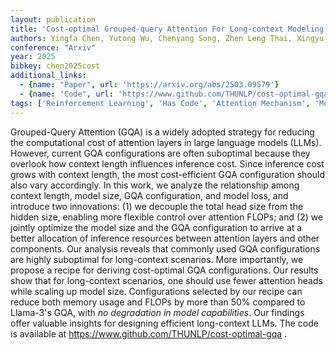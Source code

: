 ```yaml
---
layout: publication
title: 'Cost-optimal Grouped-query Attention For Long-context Modeling'
authors: Yingfa Chen, Yutong Wu, Chenyang Song, Zhen Leng Thai, Xingyu Shen, Xu Han, Zhiyuan Liu, Maosong Sun
conference: "Arxiv"
year: 2025
bibkey: chen2025cost
additional_links:
  - {name: "Paper", url: 'https://arxiv.org/abs/2503.09579'}
  - {name: "Code", url: 'https://www.github.com/THUNLP/cost-optimal-gqa'}
tags: ['Reinforcement Learning', 'Has Code', 'Attention Mechanism', 'Model Architecture']
---
```

Grouped-Query Attention (GQA) is a widely adopted strategy for reducing the computational cost of attention layers in large language models (LLMs). However, current GQA configurations are often suboptimal because they overlook how context length influences inference cost. Since inference cost grows with context length, the most cost-efficient GQA configuration should also vary accordingly. In this work, we analyze the relationship among context length, model size, GQA configuration, and model loss, and introduce two innovations: (1) we decouple the total head size from the hidden size, enabling more flexible control over attention FLOPs; and (2) we jointly optimize the model size and the GQA configuration to arrive at a better allocation of inference resources between attention layers and other components. Our analysis reveals that commonly used GQA configurations are highly suboptimal for long-context scenarios. More importantly, we propose a recipe for deriving cost-optimal GQA configurations. Our results show that for long-context scenarios, one should use fewer attention heads while scaling up model size. Configurations selected by our recipe can reduce both memory usage and FLOPs by more than 50% compared to Llama-3's GQA, with *no degradation in model capabilities*. Our findings offer valuable insights for designing efficient long-context LLMs. The code is available at https://www.github.com/THUNLP/cost-optimal-gqa .
